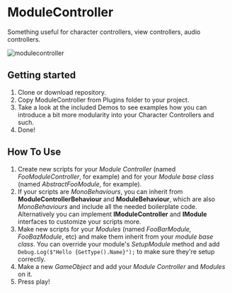 # ModuleController
Something useful for character controllers, view controllers, audio controllers.

![modulecontroller](https://user-images.githubusercontent.com/54811990/142493660-2f6a2e08-5cec-4284-9462-8664e301eb6c.png)

## Getting started
1. Clone or download repository.
2. Copy ModuleController from Plugins folder to your project.
3. Take a look at the included Demos to see examples how you can introduce a bit more modularity into your Character Controllers and such.
4. Done!

## How To Use
1. Create new scripts for your *Module Controller* (named *FooModuleController*, for example) and for your *Module base class* (named *AbstractFooModule*, for example).
2. If your scripts are *MonoBehaviours*, you can inherit from **ModuleControllerBehaviour** and **ModuleBehaviour**, which are also *MonoBehaviours* and include all the needed boilerplate code. Alternatively you can implement **IModuleController** and **IModule** interfaces to customize your scripts more.
3. Make new scripts for your *Modules* (named *FooBarModule, FooBazModule*, etc) and make them inherit from your *module base class*. You can override your module's *SetupModule* method and add `Debug.Log($"Hello {GetType().Name}");` to make sure they're setup correctly.
4. Make a new *GameObject* and add your *Module Controller* and *Modules* on it.
5. Press play!
